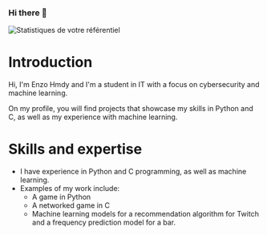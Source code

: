 ### Hi there 👋
![Statistiques de votre référentiel](https://github-readme-stats.vercel.app/api?username=enzo-hmdy&show_icons=true)

# Introduction

Hi, I'm Enzo Hmdy and I'm a student in IT with a focus on cybersecurity and machine learning.

On my profile, you will find projects that showcase my skills in Python and C, as well as my experience with machine learning.

# Skills and expertise

- I have experience in Python and C programming, as well as machine learning.
- Examples of my work include:
    - A game in Python
    - A networked game in C
    - Machine learning models for a recommendation algorithm for Twitch and a frequency prediction model for a bar.

<!--
**Enzo-hmdy/enzo-hmdy** is a ✨ _special_ ✨ repository because its `README.md` (this file) appears on your GitHub profile.

Here are some ideas to get you started:

- 🔭 I’m currently working on ...
- 🌱 I’m currently learning ...
- 👯 I’m looking to collaborate on ...
- 🤔 I’m looking for help with ...
- 💬 Ask me about ...
- 📫 How to reach me: ...
- 😄 Pronouns: ...
- ⚡ Fun fact: ...
-->
